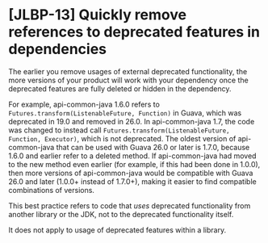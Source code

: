 # [JLBP-13] Quickly remove references to deprecated features in dependencies

The earlier you remove usages of external deprecated functionality, the
more versions of your product will work with your dependency once the
deprecated features are fully deleted or hidden in the dependency.

For example, api-common-java 1.6.0 refers to `Futures.transform(ListenableFuture, Function)`
in Guava, which was deprecated in 19.0 and removed in 26.0. In
api-common-java 1.7, the code was changed to instead call
`Futures.transform(ListenableFuture, Function, Executor)`,
which is not deprecated. The oldest version of api-common-java that
can be used with Guava 26.0 or later is 1.7.0, because 1.6.0 and earlier
refer to a deleted method. If api-common-java had moved to the new
method even earlier (for example, if this had been done in 1.0.0), then
more versions of api-common-java would be compatible with Guava 26.0 and
later (1.0.0+ instead of 1.7.0+), making it easier to find compatible
combinations of versions.

This best practice refers to code that *uses* deprecated functionality from
another library or the JDK, not to the deprecated functionality itself.

It does not apply to usage of deprecated features within a library.
